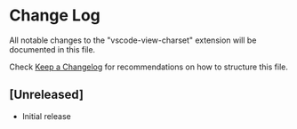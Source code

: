 # Change Log

All notable changes to the "vscode-view-charset" extension will be documented in this file.

Check [Keep a Changelog](http://keepachangelog.com/) for recommendations on how to structure this file.

## [Unreleased]

- Initial release